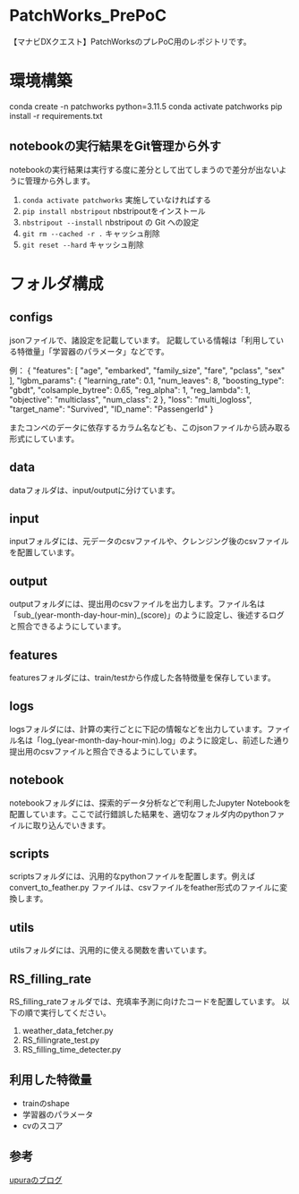 # PatchWorks_PrePoC
【マナビDXクエスト】PatchWorksのプレPoC用のレポジトリです。

# 環境構築
conda create -n patchworks python=3.11.5
conda activate patchworks
pip install -r requirements.txt
## notebookの実行結果をGit管理から外す
notebookの実行結果は実行する度に差分として出てしまうので差分が出ないように管理から外します。
1. `conda activate patchworks` 実施していなければする
2. `pip install nbstripout` nbstripoutをインストール
3. `nbstripout --install` nbstripout の Git への設定
4. `git rm --cached -r .` キャッシュ削除
5. `git reset --hard` キャッシュ削除


# フォルダ構成
## configs
jsonファイルで、諸設定を記載しています。
記載している情報は「利用している特徴量」「学習器のパラメータ」などです。

例：
{
  "features": [
      "age",
      "embarked",
      "family_size",
      "fare",
      "pclass",
      "sex"
  ],
  "lgbm_params": {
    "learning_rate": 0.1,
    "num_leaves": 8,
    "boosting_type": "gbdt",
    "colsample_bytree": 0.65,
    "reg_alpha": 1,
    "reg_lambda": 1,
    "objective": "multiclass",
    "num_class": 2
  },
  "loss": "multi_logloss",
  "target_name": "Survived",
  "ID_name": "PassengerId"
}

またコンペのデータに依存するカラム名なども、このjsonファイルから読み取る形式にしています。

## data
dataフォルダは、input/outputに分けています。

## input
inputフォルダには、元データのcsvファイルや、クレンジング後のcsvファイルを配置しています。

## output
outputフォルダには、提出用のcsvファイルを出力します。ファイル名は「sub_(year-month-day-hour-min)_(score)」のように設定し、後述するログと照合できるようにしています。

## features
featuresフォルダには、train/testから作成した各特徴量を保存しています。

## logs
logsフォルダには、計算の実行ごとに下記の情報などを出力しています。ファイル名は「log_(year-month-day-hour-min).log」のように設定し、前述した通り提出用のcsvファイルと照合できるようにしています。

## notebook
notebookフォルダには、探索的データ分析などで利用したJupyter Notebookを配置しています。ここで試行錯誤した結果を、適切なフォルダ内のpythonファイルに取り込んでいきます。

## scripts
scriptsフォルダには、汎用的なpythonファイルを配置します。例えば convert_to_feather.py ファイルは、csvファイルをfeather形式のファイルに変換します。

## utils
utilsフォルダには、汎用的に使える関数を書いています。

## RS_filling_rate
RS_filling_rateフォルダでは、充填率予測に向けたコードを配置しています。 
以下の順で実行してください。
1. weather_data_fetcher.py
2. RS_fillingrate_test.py
3. RS_filling_time_detecter.py


## 利用した特徴量
- trainのshape
- 学習器のパラメータ
- cvのスコア

## 参考
[upuraのブログ](https://upura.hatenablog.com/entry/2018/12/28/225234)



